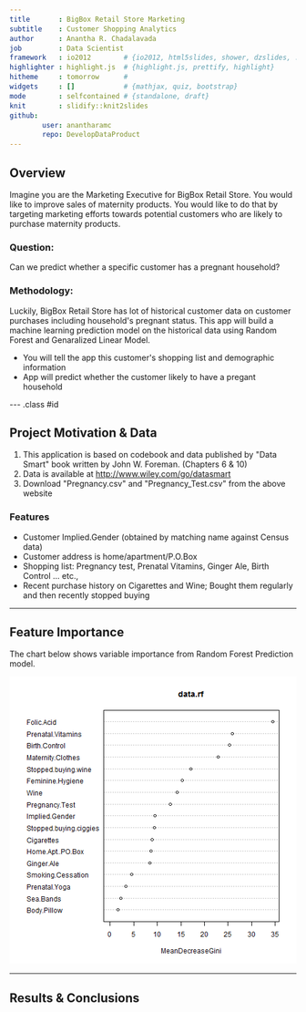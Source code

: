 ```yaml
---
title       : BigBox Retail Store Marketing
subtitle    : Customer Shopping Analytics
author      : Anantha R. Chadalavada
job         : Data Scientist
framework   : io2012        # {io2012, html5slides, shower, dzslides, ...}
highlighter : highlight.js  # {highlight.js, prettify, highlight}
hitheme     : tomorrow      # 
widgets     : []            # {mathjax, quiz, bootstrap}
mode        : selfcontained # {standalone, draft}
knit        : slidify::knit2slides
github:
        user: anantharamc
        repo: DevelopDataProduct
---
```


## Overview

Imagine you are the Marketing Executive for BigBox Retail Store. You would like to improve sales of maternity products. You would like to do that by targeting marketing efforts towards potential customers who are likely to purchase maternity products.

### Question:

Can we predict whether a specific customer has a pregnant household?

### Methodology:

Luckily, BigBox Retail Store has lot of historical customer data on customer purchases including household's pregnant status. This app will build a machine learning prediction model on the historical data using Random Forest and Genaralized Linear Model.

* You will tell the app this customer's shopping list and demographic information
* App will predict whether the customer likely to have a pregant household


--- .class #id 

## Project Motivation & Data

1. This application is based on codebook and data published by "Data Smart" book written by John W. Foreman. (Chapters 6 & 10)
2. Data is available at http://www.wiley.com/go/datasmart
3. Download "Pregnancy.csv" and "Pregnancy_Test.csv" from the above website 

### Features

* Customer Implied.Gender (obtained by matching name against Census data)
* Customer address is home/apartment/P.O.Box
* Shopping list: Pregnancy test, Prenatal Vitamins, Ginger Ale, Birth Control ... etc.,
* Recent purchase history on Cigarettes and Wine; Bought them regularly and then recently stopped buying

---

## Feature Importance

The chart below shows variable importance from Random Forest Prediction model.

![plot of chunk unnamed-chunk-1](assets/fig/unnamed-chunk-1-1.png) 


---

## Results & Conclusions

